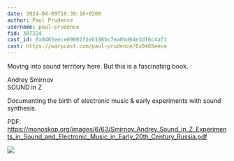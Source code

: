 ```yaml
---
date: 2024-04-09T10:39:16+0200
author: Paul Prudence
username: paul-prudence
fid: 307224
cast_id: 0x0465eece69002f2eb186bc7ea0bd64e3df6c4af1
cast: https://warpcast.com/paul-prudence/0x0465eece
---
```

Moving into sound territory here. But this is a fascinating book.  
  
Andrey Smirnov  
SOUND in Z  
  
Documenting the birth of electronic music & early experiments with sound synthesis.   
  
PDF:  
https://monoskop.org/images/6/63/Smirnov_Andrey_Sound_in_Z_Experiments_in_Sound_and_Electronic_Music_in_Early_20th_Century_Russia.pdf  

![](https://imagedelivery.net/BXluQx4ige9GuW0Ia56BHw/dd32a82f-7ae8-47fb-d850-9526e5f12000/original)